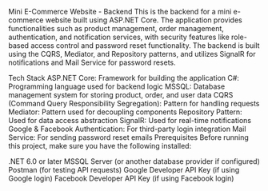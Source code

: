 Mini E-Commerce Website - Backend
This is the backend for a mini e-commerce website built using ASP.NET Core. The application provides functionalities such as product management, order management, authentication, and notification services, with security features like role-based access control and password reset functionality. The backend is built using the CQRS, Mediator, and Repository patterns, and utilizes SignalR for notifications and Mail Service for password resets.

Tech Stack
ASP.NET Core: Framework for building the application
C#: Programming language used for backend logic
MSSQL: Database management system for storing product, order, and user data
CQRS (Command Query Responsibility Segregation): Pattern for handling requests
Mediator: Pattern used for decoupling components
Repository Pattern: Used for data access abstraction
SignalR: Used for real-time notifications
Google & Facebook Authentication: For third-party login integration
Mail Service: For sending password reset emails
Prerequisites
Before running this project, make sure you have the following installed:

.NET 6.0 or later
MSSQL Server (or another database provider if configured)
Postman (for testing API requests)
Google Developer API Key (if using Google login)
Facebook Developer API Key (if using Facebook login)
